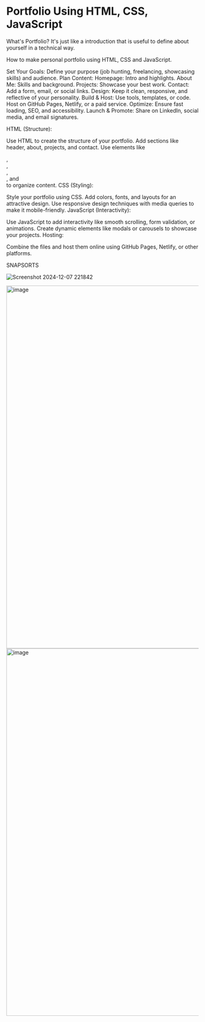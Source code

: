 # Portfolio Using HTML, CSS, JavaScript

What's Portfolio?
It's just like a introduction that is useful to define about yourself in a technical way.

How to make personal portfolio using HTML, CSS and JavaScript.

Set Your Goals: Define your purpose (job hunting, freelancing, showcasing skills) and audience.
Plan Content:
Homepage: Intro and highlights.
About Me: Skills and background.
Projects: Showcase your best work.
Contact: Add a form, email, or social links.
Design: Keep it clean, responsive, and reflective of your personality.
Build & Host: Use tools, templates, or code. Host on GitHub Pages, Netlify, or a paid service.
Optimize: Ensure fast loading, SEO, and accessibility.
Launch & Promote: Share on LinkedIn, social media, and email signatures.

HTML (Structure):

Use HTML to create the structure of your portfolio.
Add sections like header, about, projects, and contact.
Use elements like <nav>, <section>, <div>, <form>, and <footer> to organize content.
CSS (Styling):

Style your portfolio using CSS.
Add colors, fonts, and layouts for an attractive design.
Use responsive design techniques with media queries to make it mobile-friendly.
JavaScript (Interactivity):

Use JavaScript to add interactivity like smooth scrolling, form validation, or animations.
Create dynamic elements like modals or carousels to showcase your projects.
Hosting:

Combine the files and host them online using GitHub Pages, Netlify, or other platforms.

SNAPSORTS

![Screenshot 2024-12-07 221842](https://github.com/user-attachments/assets/ed22162e-1e2e-4eaa-b6dc-3e3816ceff69)


<img width="948" alt="image" src="https://github.com/user-attachments/assets/4c601de5-c522-40f1-a2f6-5adf205cd6f3">


<img width="960" alt="image" src="https://github.com/user-attachments/assets/27d9c987-eee2-40bf-8aff-d6e22eea322d">

